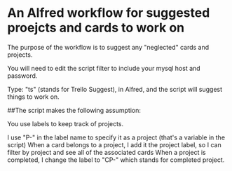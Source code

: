 # An Alfred workflow for suggested proejcts and cards to work on

The purpose of the workflow is to suggest any "neglected" cards and projects.

You will need to edit the script filter to include your mysql host and password.

Type: "ts" (stands for Trello Suggest), in Alfred, and the script will suggest things to work on.

##The script makes the following assumption:

You use labels to keep track of projects.

I use "P-<project name>" in the label name to specify it as a project (that's a variable in the script)
When a card belongs to a project, I add it the project label, so I can filter by project and see all of the associated cards
When a project is completed, I change the label to "CP-" which stands for completed project.
